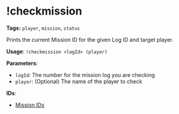# !checkmission

**Tags:** `player`, `mission`, `status`

Prints the current Mission ID for the given Log ID and target player.

**Usage**: `!checkmission <logId> (player)`

**Parameters**:
- `logId`: The number for the mission log you are checking
- `player`: (Optional) The name of the player to check

**IDs**:
- [Mission IDs](enums/missions.md)
